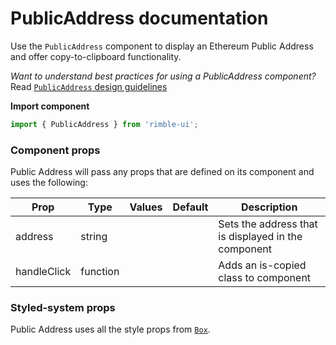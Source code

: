 # PublicAddress documentation

Use the `PublicAddress` component to display an Ethereum Public Address and offer copy-to-clipboard functionality.

_Want to understand best practices for using a PublicAddress component?_ Read [`PublicAddress` design guidelines](https://consensys.github.io/rimble-ui/?path=/story/components-publicaddress--design-guidelines)

**Import component**

```jsx
import { PublicAddress } from 'rimble-ui';
```

<!-- STORY -->

### Component props

Public Address will pass any props that are defined on its component and uses the following:

| Prop        | Type     | Values | Default | Description                                         |
| ----------- | -------- | ------ | ------- | --------------------------------------------------- |
| address     | string   |        |         | Sets the address that is displayed in the component |
| handleClick | function |        |         | Adds an is-copied class to component                |

### Styled-system props

Public Address uses all the style props from [`Box`](https://consensys.github.io/rimble-ui/?path=/story/components-layout-box--documentation).
